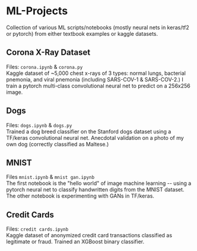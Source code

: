 # ML-Projects
Collection of various ML scripts/notebooks (mostly neural nets in keras/tf2 or pytorch) from either textbook examples or kaggle datasets.  

## Corona X-Ray Dataset
Files: <code>corona.ipynb</code> & <code>corona.py</code><br>
Kaggle dataset of ~5,000 chest x-rays of 3 types: normal lungs, bacterial pnemonia, and viral pnemonia (including SARS-COV-1 & SARS-COV-2.) I train a pytorch multi-class convolutional neural net to predict on a 256x256 image.

## Dogs
Files: <code>dogs.ipynb</code> & <code>dogs.py</code><br>
Trained a dog breed classifier on the Stanford dogs dataset using a TF/keras convolutional neural net. Anecdotal validation on a photo of my own dog (correctly classified as Maltese.)

## MNIST
Files <code>mnist.ipynb</code> & <code>mnist gan.ipynb</code><br>
The first notebook is the "hello world" of image machine learning -- using a pytorch neural net to classify handwritten digits from the MNIST dataset.
The other notebook is experimenting with GANs in TF/keras. 

## Credit Cards
Files: <code>credit cards.ipynb</code><br>
Kaggle dataset of anonymized credit card transactions classified as legitimate or fraud. Trained an XGBoost binary classifier.
